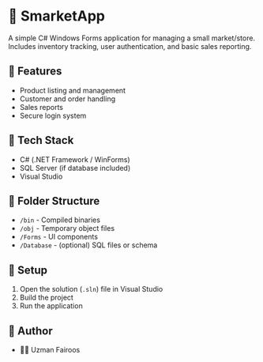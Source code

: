 # 🛒 SmarketApp

A simple C# Windows Forms application for managing a small market/store.  
Includes inventory tracking, user authentication, and basic sales reporting.

## 🚀 Features
- Product listing and management
- Customer and order handling
- Sales reports
- Secure login system

## 🧰 Tech Stack
- C# (.NET Framework / WinForms)
- SQL Server (if database included)
- Visual Studio

## 📂 Folder Structure
- `/bin` - Compiled binaries
- `/obj` - Temporary object files
- `/Forms` - UI components
- `/Database` - (optional) SQL files or schema

## 🔧 Setup
1. Open the solution (`.sln`) file in Visual Studio
2. Build the project
3. Run the application

## 📌 Author
- 👨‍💻 Uzman Fairoos

